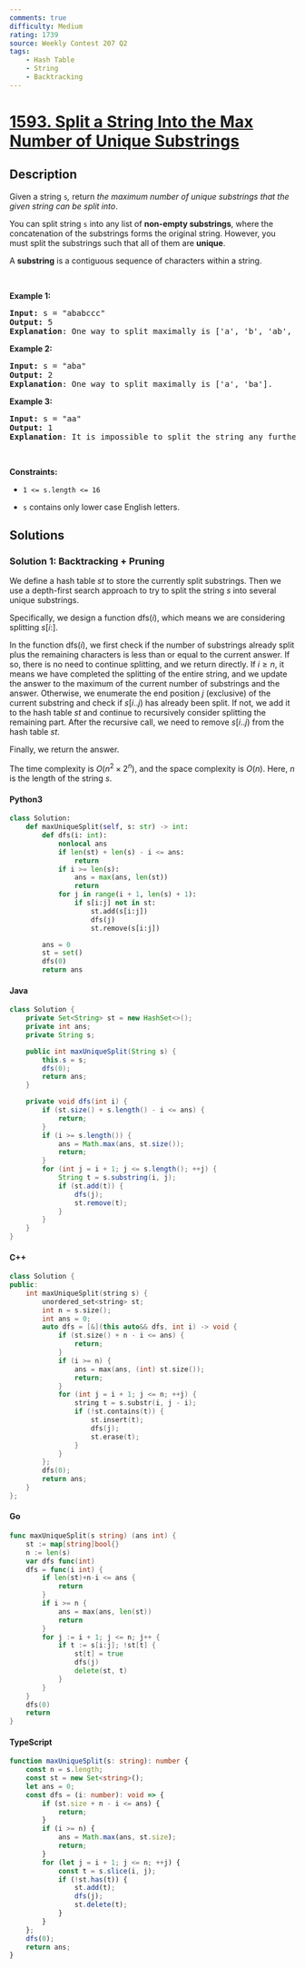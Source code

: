 ```yaml
---
comments: true
difficulty: Medium
rating: 1739
source: Weekly Contest 207 Q2
tags:
    - Hash Table
    - String
    - Backtracking
---
```


<!-- problem:start -->

# [1593. Split a String Into the Max Number of Unique Substrings](https://leetcode.com/problems/split-a-string-into-the-max-number-of-unique-substrings)

## Description

<!-- description:start -->

<p>Given a string&nbsp;<code>s</code><var>,</var>&nbsp;return <em>the maximum&nbsp;number of unique substrings that the given string can be split into</em>.</p>

<p>You can split string&nbsp;<code>s</code> into any list of&nbsp;<strong>non-empty substrings</strong>, where the concatenation of the substrings forms the original string.&nbsp;However, you must split the substrings such that all of them are <strong>unique</strong>.</p>

<p>A <strong>substring</strong> is a contiguous sequence of characters within a string.</p>

<p>&nbsp;</p>
<p><strong class="example">Example 1:</strong></p>

<pre>
<strong>Input:</strong> s = &quot;ababccc&quot;
<strong>Output:</strong> 5
<strong>Explanation</strong>: One way to split maximally is [&#39;a&#39;, &#39;b&#39;, &#39;ab&#39;, &#39;c&#39;, &#39;cc&#39;]. Splitting like [&#39;a&#39;, &#39;b&#39;, &#39;a&#39;, &#39;b&#39;, &#39;c&#39;, &#39;cc&#39;] is not valid as you have &#39;a&#39; and &#39;b&#39; multiple times.
</pre>

<p><strong class="example">Example 2:</strong></p>

<pre>
<strong>Input:</strong> s = &quot;aba&quot;
<strong>Output:</strong> 2
<strong>Explanation</strong>: One way to split maximally is [&#39;a&#39;, &#39;ba&#39;].
</pre>

<p><strong class="example">Example 3:</strong></p>

<pre>
<strong>Input:</strong> s = &quot;aa&quot;
<strong>Output:</strong> 1
<strong>Explanation</strong>: It is impossible to split the string any further.
</pre>

<p>&nbsp;</p>
<p><strong>Constraints:</strong></p>

<ul>
	<li>
	<p><code>1 &lt;= s.length&nbsp;&lt;= 16</code></p>
	</li>
	<li>
	<p><code>s</code> contains&nbsp;only lower case English letters.</p>
	</li>
</ul>

<!-- description:end -->

## Solutions

<!-- solution:start -->

### Solution 1: Backtracking + Pruning

We define a hash table $\textit{st}$ to store the currently split substrings. Then we use a depth-first search approach to try to split the string $\textit{s}$ into several unique substrings.

Specifically, we design a function $\text{dfs}(i)$, which means we are considering splitting $\textit{s}[i:]$.

In the function $\text{dfs}(i)$, we first check if the number of substrings already split plus the remaining characters is less than or equal to the current answer. If so, there is no need to continue splitting, and we return directly. If $i \geq n$, it means we have completed the splitting of the entire string, and we update the answer to the maximum of the current number of substrings and the answer. Otherwise, we enumerate the end position $j$ (exclusive) of the current substring and check if $\textit{s}[i..j)$ has already been split. If not, we add it to the hash table $\textit{st}$ and continue to recursively consider splitting the remaining part. After the recursive call, we need to remove $\textit{s}[i..j)$ from the hash table $\textit{st}$.

Finally, we return the answer.

The time complexity is $O(n^2 \times 2^n)$, and the space complexity is $O(n)$. Here, $n$ is the length of the string $\textit{s}$.

<!-- tabs:start -->

#### Python3

```python
class Solution:
    def maxUniqueSplit(self, s: str) -> int:
        def dfs(i: int):
            nonlocal ans
            if len(st) + len(s) - i <= ans:
                return
            if i >= len(s):
                ans = max(ans, len(st))
                return
            for j in range(i + 1, len(s) + 1):
                if s[i:j] not in st:
                    st.add(s[i:j])
                    dfs(j)
                    st.remove(s[i:j])

        ans = 0
        st = set()
        dfs(0)
        return ans
```

#### Java

```java
class Solution {
    private Set<String> st = new HashSet<>();
    private int ans;
    private String s;

    public int maxUniqueSplit(String s) {
        this.s = s;
        dfs(0);
        return ans;
    }

    private void dfs(int i) {
        if (st.size() + s.length() - i <= ans) {
            return;
        }
        if (i >= s.length()) {
            ans = Math.max(ans, st.size());
            return;
        }
        for (int j = i + 1; j <= s.length(); ++j) {
            String t = s.substring(i, j);
            if (st.add(t)) {
                dfs(j);
                st.remove(t);
            }
        }
    }
}
```

#### C++

```cpp
class Solution {
public:
    int maxUniqueSplit(string s) {
        unordered_set<string> st;
        int n = s.size();
        int ans = 0;
        auto dfs = [&](this auto&& dfs, int i) -> void {
            if (st.size() + n - i <= ans) {
                return;
            }
            if (i >= n) {
                ans = max(ans, (int) st.size());
                return;
            }
            for (int j = i + 1; j <= n; ++j) {
                string t = s.substr(i, j - i);
                if (!st.contains(t)) {
                    st.insert(t);
                    dfs(j);
                    st.erase(t);
                }
            }
        };
        dfs(0);
        return ans;
    }
};
```

#### Go

```go
func maxUniqueSplit(s string) (ans int) {
	st := map[string]bool{}
	n := len(s)
	var dfs func(int)
	dfs = func(i int) {
		if len(st)+n-i <= ans {
			return
		}
		if i >= n {
			ans = max(ans, len(st))
			return
		}
		for j := i + 1; j <= n; j++ {
			if t := s[i:j]; !st[t] {
				st[t] = true
				dfs(j)
				delete(st, t)
			}
		}
	}
	dfs(0)
	return
}
```

#### TypeScript

```ts
function maxUniqueSplit(s: string): number {
    const n = s.length;
    const st = new Set<string>();
    let ans = 0;
    const dfs = (i: number): void => {
        if (st.size + n - i <= ans) {
            return;
        }
        if (i >= n) {
            ans = Math.max(ans, st.size);
            return;
        }
        for (let j = i + 1; j <= n; ++j) {
            const t = s.slice(i, j);
            if (!st.has(t)) {
                st.add(t);
                dfs(j);
                st.delete(t);
            }
        }
    };
    dfs(0);
    return ans;
}
```

<!-- tabs:end -->

<!-- solution:end -->

<!-- problem:end -->
